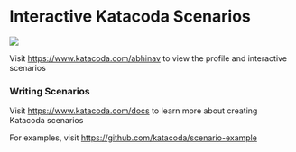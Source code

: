 # Interactive Katacoda Scenarios

[![](http://shields.katacoda.com/katacoda/abhinav/count.svg)](https://www.katacoda.com/abhinav "Get your profile on Katacoda.com")

Visit https://www.katacoda.com/abhinav to view the profile and interactive scenarios

### Writing Scenarios
Visit https://www.katacoda.com/docs to learn more about creating Katacoda scenarios

For examples, visit https://github.com/katacoda/scenario-example
